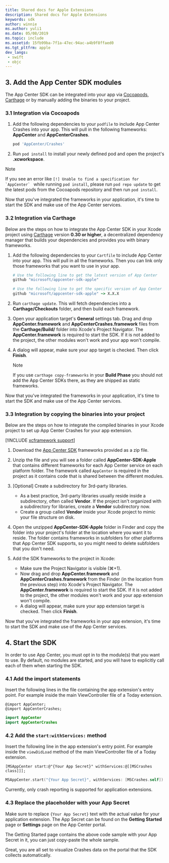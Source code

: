 ```yaml
---
title: Shared docs for Apple Extensions
description: Shared docs for Apple Extensions
keywords: sdk
author: winnie
ms.author: yuli1
ms.date: 05/08/2019
ms.topic: include
ms.assetid: 15fb99ba-7f1a-47ec-94ac-a4b9f8ffaed0
ms.tgt_pltfrm: apple
dev_langs:  
 - swift
 - objc
---
```


## 3. Add the App Center SDK modules

The App Center SDK can be integrated into your app via [Cocoapods](https://cocoapods.org), [Carthage](https://github.com/Carthage/Carthage) or by manually adding the binaries to your project.

### 3.1 Integration via Cocoapods

1. Add the following dependencies to your `podfile` to include App Center Crashes into your app. This will pull in the following frameworks: **AppCenter** and **AppCenterCrashes**.

	```ruby
	pod 'AppCenter/Crashes'
	```

2. Run `pod install` to install your newly defined pod and open the project's **.xcworkspace**.

> [!NOTE]
> If you see an error like ```[!] Unable to find a specification for `AppCenter` ```
>  while running `pod install`, please run `pod repo update` to get the latest pods from the Cocoapods repository and then run `pod install`.

Now that you've integrated the frameworks in your application, it's time to start the SDK and make use of the App Center services.

### 3.2 Integration via Carthage

Below are the steps on how to integrate the App Center SDK in your Xcode project using [Carthage](https://github.com/Carthage/Carthage) version **0.30 or higher**, a decentralized dependency manager that builds your dependencies and provides you with binary frameworks.

1. Add the following dependencies to your `Cartfile` to include App Center into your app. This will pull in all the frameworks. Then you can link only those frameworks that you want to use in your app.

    ```ruby
    # Use the following line to get the latest version of App Center
    github "microsoft/appcenter-sdk-apple"
    ```

    ```ruby
    # Use the following line to get the specific version of App Center
    github "microsoft/appcenter-sdk-apple" ~> X.X.X
    ```

2. Run `carthage update`. This will fetch dependencies into a **Carthage/Checkouts** folder, and then build each framework.  
3. Open your application target's **General** settings tab. Drag and drop **AppCenter.framework** and **AppCenterCrashes.framework** files from the **Carthage/Build/** folder into Xcode's Project Navigator. The **AppCenter.framework** is required to start the SDK. If it is not added to the project, the other modules won't work and your app won't compile.
4. A dialog will appear, make sure your app target is checked. Then click **Finish**.

    > [!NOTE]
    > If you use `carthage copy-frameworks` in your **Build Phase** you should not add the App Center SDKs there, as they are shipped as static frameworks.

Now that you've integrated the frameworks in your application, it's time to start the SDK and make use of the App Center services.

### 3.3 Integration by copying the binaries into your project
Below are the steps on how to integrate the compiled binaries in your Xcode project to set up App Center Crashes for your app extension.

[!INCLUDE [xcframework support](xcframeworks.md)]

1. Download the [App Center SDK](https://github.com/Microsoft/AppCenter-SDK-Apple/releases) frameworks provided as a zip file.

2. Unzip the file and you will see a folder called **AppCenter-SDK-Apple** that contains different frameworks for each App Center service on each platform folder. The framework called `AppCenter` is required in the project as it contains code that is shared between the different modules.

3. [Optional] Create a subdirectory for 3rd-party libraries.
   * As a best practice, 3rd-party libraries usually reside inside a subdirectory, often called **Vendor**. If the project isn't organized with a subdirectory for libraries, create a **Vendor** subdirectory now.
   * Create a group called **Vendor** inside your Xcode project to mimic your file structure on disk.

4. Open the unzipped **AppCenter-SDK-Apple** folder in Finder and copy the folder into your project's folder at the location where you want it to reside. The folder contains frameworks in subfolders for other platforms that App Center SDK supports, so you might need to delete subfolders that you don't need.

5. Add the SDK frameworks to the project in Xcode:
   * Make sure the Project Navigator is visible (⌘+1).
   * Now drag and drop **AppCenter.framework** and **AppCenterCrashes.framework** from the Finder (in the location from the previous step) into Xcode's Project Navigator. The **AppCenter.framework** is required to start the SDK. If it is not added to the project, the other modules won't work and your app extension won't compile.
   * A dialog will appear, make sure your app extension target is checked. Then click **Finish**.

Now that you've integrated the frameworks in your app extension, it's time to start the SDK and make use of the App Center services.

## 4. Start the SDK

In order to use App Center, you must opt in to the module(s) that you want to use. By default, no modules are started, and you will have to explicitly call each of them when starting the SDK. 

### 4.1 Add the import statements

Insert the following lines in the file containing the app extension's entry point. For example inside the main ViewController file of a Today extension.

```objc
@import AppCenter;
@import AppCenterCrashes;
```
```swift
import AppCenter
import AppCenterCrashes
```

### 4.2 Add the `start:withServices:` method

Insert the following line in the app extension's entry point. For example inside the `viewDidLoad` method of the main ViewController file of a Today extension.

```objc
[MSAppCenter start:@"{Your App Secret}" withServices:@[[MSCrashes class]]];
```
```swift
MSAppCenter.start("{Your App Secret}", withServices: [MSCrashes.self])
```

Currently, only crash reporting is supported for application extensions.

### 4.3 Replace the placeholder with your App Secret

Make sure to replace `{Your App Secret}` text with the actual value for your application extension. The App Secret can be found on the **Getting Started** page or **Settings** page on the App Center portal.

The Getting Started page contains the above code sample with your App Secret in it, you can just copy-paste the whole sample.

Great, you are all set to visualize Crashes data on the portal that the SDK collects automatically.
